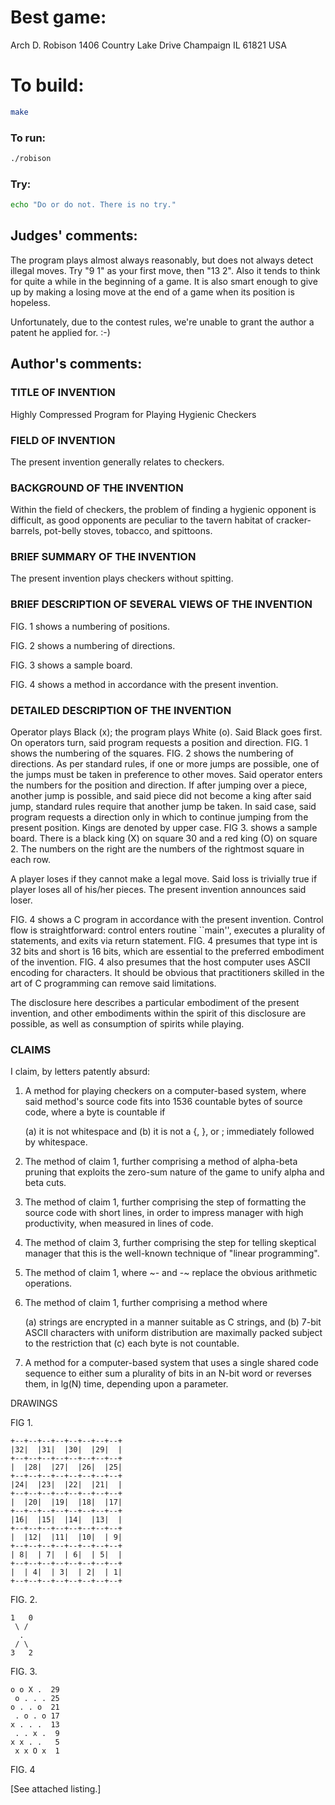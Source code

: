 # Best game:

Arch D. Robison
1406 Country Lake Drive
Champaign IL 61821
USA

# To build:

```sh
make
```

### To run:

```sh
./robison
```

### Try:

```sh
echo "Do or do not. There is no try."
```

## Judges' comments:

The program plays almost always reasonably, but does not always detect
illegal moves.  Try "9 1" as your first move, then "13 2". Also it
tends to think for quite a while in the beginning of a game. It is
also smart enough to give up by making a losing move at the end of
a game when its position is hopeless.

Unfortunately, due to the contest rules, we're unable to grant the
author a patent he applied for.  :-)

## Author's comments:

### TITLE OF INVENTION

Highly Compressed Program for Playing Hygienic Checkers

### FIELD OF INVENTION

The present invention generally relates to checkers.

### BACKGROUND OF THE INVENTION

Within the field of checkers, the problem of finding a hygienic opponent
is difficult, as good opponents are peculiar to the tavern habitat of
cracker-barrels, pot-belly stoves, tobacco, and spittoons.

### BRIEF SUMMARY OF THE INVENTION

The present invention plays checkers without spitting.

### BRIEF DESCRIPTION OF SEVERAL VIEWS OF THE INVENTION

FIG. 1 shows a numbering of positions.

FIG. 2 shows a numbering of directions.

FIG. 3 shows a sample board.

FIG. 4 shows a method in accordance with the present invention.

### DETAILED DESCRIPTION OF THE INVENTION

Operator plays Black (x); the program plays White (o).  Said Black goes
first.  On operators turn, said program requests a position and direction.
FIG. 1 shows the numbering of the squares.  FIG. 2 shows the numbering of
directions.  As per standard rules, if one or more jumps are possible, one
 of the jumps must be taken in preference to other moves.  Said operator
enters the numbers for the position and direction.  If after jumping over a
piece, another jump is possible, and said piece did not become a king after
said jump, standard rules require that another jump be taken.  In said case,
said program requests a direction only in which to continue jumping from the
present position.  Kings are denoted by upper case.  FIG 3. shows a sample
board.  There is a black king (X) on square 30 and a red king (O) on square
2. The numbers on the right are the numbers of the rightmost square in each
row.

A player loses if they cannot make a legal move.  Said loss is trivially
true if player loses all of his/her pieces.  The present invention announces
said loser.

FIG. 4 shows a C program in accordance with the present invention.  Control
flow is straightforward: control enters routine ``main'', executes a
plurality of statements, and exits via return statement.  FIG. 4 presumes
that type int is 32 bits and short is 16 bits, which are essential to the
preferred embodiment of the invention.  FIG. 4 also presumes that the host
computer uses ASCII encoding for characters. It should be obvious that
practitioners skilled in the art of C programming can remove said
limitations.

The disclosure here describes a particular embodiment of the present
invention, and other embodiments within the spirit of this disclosure
are possible, as well as consumption of spirits while playing.

### CLAIMS

I claim, by letters patently absurd:

1.  A method for playing checkers on a computer-based system, where said
    method's source code fits into 1536 countable bytes of source code,
    where a byte is countable if

	(a) it is not whitespace and
	(b) it is not a {, }, or ; immediately followed by whitespace.

2.  The method of claim 1, further comprising a method of alpha-beta pruning
    that exploits the zero-sum nature of the game to unify alpha
    and beta cuts.

3.  The method of claim 1, further comprising the step of formatting the
    source code with short lines, in order to impress manager with
    high productivity, when measured in lines of code.

4.  The method of claim 3, further comprising the step for telling
    skeptical manager that this is the well-known technique of
    "linear programming".

5.  The method of claim 1, where ~- and -~ replace the obvious arithmetic
    operations.

6.  The method of claim 1, further comprising a method where

	(a) strings are encrypted in a manner suitable as C strings, and
	(b) 7-bit ASCII characters with uniform distribution are maximally
	    packed subject to the restriction that
	(c) each byte is not countable.

7.  A method for a computer-based system that uses a single shared code
    sequence to either sum a plurality of bits in an N-bit word or reverses
    them, in lg(N) time, depending upon a parameter.

DRAWINGS

FIG 1.

	+--+--+--+--+--+--+--+--+
	|32|  |31|  |30|  |29|  |
	+--+--+--+--+--+--+--+--+
	|  |28|  |27|  |26|  |25|
	+--+--+--+--+--+--+--+--+
	|24|  |23|  |22|  |21|  |
	+--+--+--+--+--+--+--+--+
	|  |20|  |19|  |18|  |17|
	+--+--+--+--+--+--+--+--+
	|16|  |15|  |14|  |13|  |
	+--+--+--+--+--+--+--+--+
	|  |12|  |11|  |10|  | 9|
	+--+--+--+--+--+--+--+--+
	| 8|  | 7|  | 6|  | 5|  |
	+--+--+--+--+--+--+--+--+
	|  | 4|  | 3|  | 2|  | 1|
	+--+--+--+--+--+--+--+--+

FIG. 2.

	1   0
	 \ /
	  .
	 / \
	3   2

FIG. 3.

	o o X .  29
	 o . . . 25
	o . . o  21
	 . o . o 17
	x . . .  13
	 . . x .  9
	x x . .   5
	 x x O x  1

FIG. 4

[See attached listing.]
